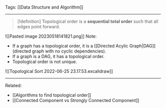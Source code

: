 Tags: [[Data Structure and Algorithm]]
- - - - - - - - - - - - - - - - - - - - - - - - - - - - -   

>[!definition]
> Topological order is a **sequential total order** such that all edges point forward.

![[Pasted image 20230518141821.png]]
Note:
- If a graph has a topological order, it is a [[Directed Acylic Graph|DAG]] (directed graph with no cyclic dependencies).
- If a graph is a DAG, it has a topological order.
- Topological order is not unique.

![[Topological Sort 2022-06-25 23.17.53.excalidraw]]

---
Related:
- [[Algorithms to find topological order]]
- [[Connected Component vs Strongly Connected Component]]